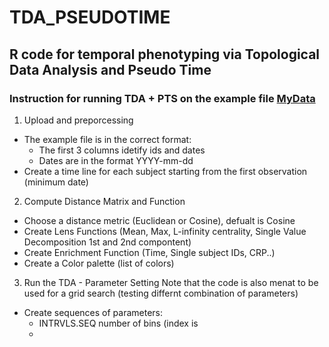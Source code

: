 # TDA_PSEUDOTIME
## R code for temporal phenotyping via Topological Data Analysis and Pseudo Time 


### Instruction for running TDA + PTS on the example file [MyData](https://github.com/aridag/TDA_PSEUDOTIME/blob/master/MyDataSim.csv)

1. Upload and preporcessing
- The example file is in the correct format:
  - The first 3 columns idetify ids and dates 
  - Dates are in the format YYYY-mm-dd
- Create a time line for each subject starting from the first observation (minimum date)

2. Compute Distance Matrix and Function
- Choose a distance metric (Euclidean or Cosine), defualt is Cosine  
- Create Lens Functions (Mean, Max, L-infinity centrality, Single Value Decomposition 1st and 2nd compontent)
- Create Enrichment Function (Time, Single subject IDs, CRP..)
- Create a Color palette (list of colors)

3. Run the TDA - Parameter Setting
Note that the code is also menat to be used for a grid search (testing differnt combination of parameters)
- Create sequences of parameters:
  - INTRVLS.SEQ number of bins (index is 
  - 

